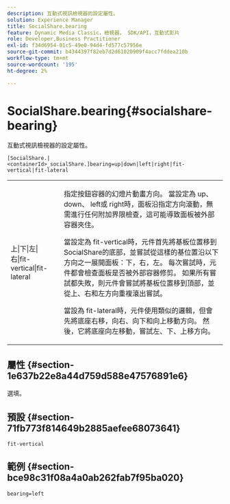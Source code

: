 ```yaml
---
description: 互動式視訊檢視器的設定屬性。
solution: Experience Manager
title: SocialShare.bearing
feature: Dynamic Media Classic，檢視器， SDK/API，互動式影片
role: Developer,Business Practitioner
exl-id: f34d6954-01c5-49e0-94d4-fd577c57956e
source-git-commit: b4344397f82eb7d2d61020909f4acc7fddea210b
workflow-type: tm+mt
source-wordcount: '195'
ht-degree: 2%

---
```


# SocialShare.bearing{#socialshare-bearing}

互動式視訊檢視器的設定屬性。

`[SocialShare.|<containerId>_socialShare.]bearing=up|down|left|right|fit-vertical|fit-lateral`

<table id="table_441553CD34C94A58A9D7CBF772DEDDB6"> 
 <tbody> 
  <tr> 
   <td colname="col1"> <p> <span class="codeph"> 上|下|左|右|fit-vertical|fit-lateral</span> </p> </td> 
   <td colname="col2"> <p> 指定按鈕容器的幻燈片動畫方向。 當設定為<span class="codeph"> up</span>、<span class="codeph"> down</span>、<span class="codeph"> left</span>或<span class="codeph"> right</span>時，面板沿指定方向滾動，無需進行任何附加界限檢查，這可能導致面板被外部容器夾住。 </p> <p>當設定為<span class="codeph"> fit-vertical</span>時，元件首先將基板位置移到SocialShare的底部，並嘗試從這樣的基位置沿以下方向之一展開面板：下，右，左。 每次嘗試時，元件都會檢查面板是否被外部容器修剪。 如果所有嘗試都失敗，則元件會嘗試將基板位置移到頂部，並從上、右和左方向重複滾出嘗試。 </p> <p>當設為<span class="codeph"> fit-lateral</span>時，元件使用類似的邏輯，但會先將底座右移，向右、向下和向上移動方向。 然後，它將底座向左移動，嘗試左、下、上移方向。 </p> </td> 
  </tr> 
 </tbody> 
</table>

## 屬性 {#section-1e637b22e8a44d759d588e47576891e6}

選填。

## 預設 {#section-71fb773f814649b2885aefee68073641}

`fit-vertical`

## 範例 {#section-bce98c31f08a4a0ab262fab7f95ba020}

```
bearing=left
```
